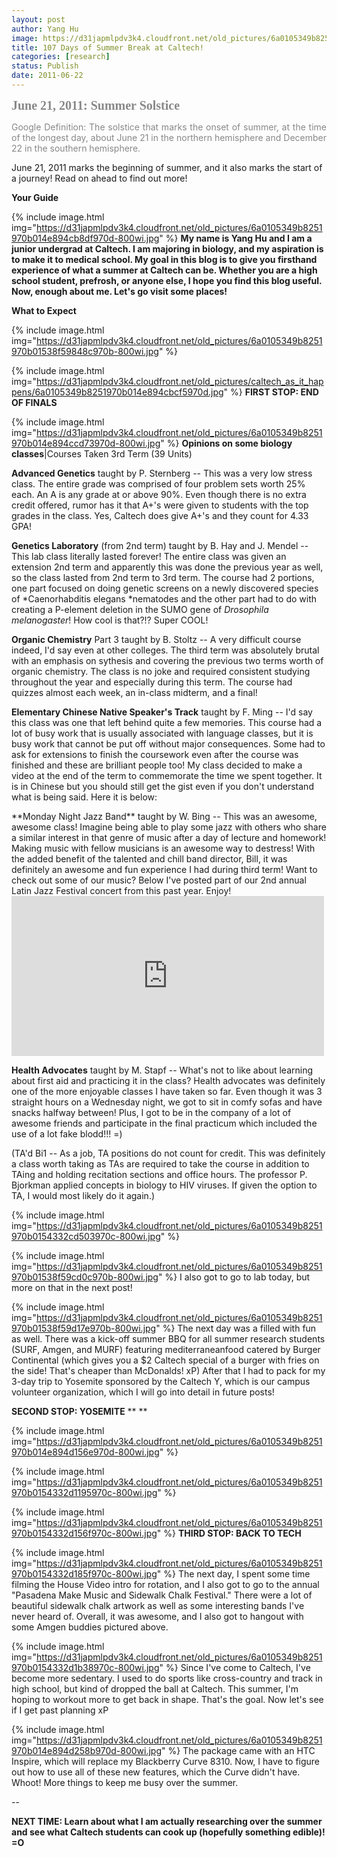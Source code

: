 ```yaml
---
layout: post
author: Yang Hu
image: https://d31japmlpdv3k4.cloudfront.net/old_pictures/6a0105349b8251970b0154332c7933970c-800wi.jpg
title: 107 Days of Summer Break at Caltech!
categories: [research]
status: Publish
date: 2011-06-22
---
```



**<span style="font-family: arial black,avant garde; font-size: 15pt; color: #888888;">June 21, 2011: Summer Solstice**

<p style="text-align: justify;"><span style="color: #888888;">Google Definition: The solstice that marks  the onset of summer, at the time of the longest day, about June 21 in  the northern hemisphere and December 22 in the southern hemisphere.

June 21, 2011 marks the beginning of summer, and it also marks the start of a journey! Read on ahead to find out more!

**Your Guide**

{% include image.html img="https://d31japmlpdv3k4.cloudfront.net/old_pictures/6a0105349b8251970b014e894cb8df970d-800wi.jpg" %}
**My name is Yang Hu and I am a junior undergrad at Caltech. I am majoring in biology, and my aspiration is to make it to medical school. My goal in this blog is to give you firsthand experience of what a summer at Caltech can be. Whether you are a high school student, prefrosh, or anyone else, I hope you find this blog useful. Now, enough about me. Let's go visit some places!**

**What to Expect**

{% include image.html img="https://d31japmlpdv3k4.cloudfront.net/old_pictures/6a0105349b8251970b01538f59848c970b-800wi.jpg" %}


{% include image.html img="https://d31japmlpdv3k4.cloudfront.net/old_pictures/caltech_as_it_happens/6a0105349b8251970b014e894cbcf5970d.jpg" %}
**FIRST STOP: END OF FINALS**

{% include image.html img="https://d31japmlpdv3k4.cloudfront.net/old_pictures/6a0105349b8251970b014e894ccd73970d-800wi.jpg" %}
**Opinions on some biology classes**|Courses Taken 3rd Term (39 Units)

**Advanced Genetics** taught by P. Sternberg -- This was a very low stress class. The entire grade was comprised of four problem sets worth 25% each. An A is any grade at or above 90%. Even though there is no extra credit offered, rumor has it that A+'s were given to students with the top grades in the class. Yes, Caltech does give A+'s and they count for 4.33 GPA!

**Genetics Laboratory** (from 2nd term) taught by B. Hay and J. Mendel -- This lab class literally lasted forever! The entire class was given an extension 2nd term and apparently this was done the previous year as well, so the class lasted from 2nd term to 3rd term. The course had 2 portions, one part focused on doing genetic screens on a newly discovered species of *Caenorhabditis elegans *nematodes and the other part had to do with creating a P-element deletion in the SUMO gene of *Drosophila melanogaster*! How cool is that?!? Super COOL!

**Organic Chemistry** Part 3 taught by B. Stoltz -- A very difficult course indeed, I'd say even at other colleges. The third term was absolutely brutal with an emphasis on sythesis and covering the previous two terms worth of organic chemistry. The class is no joke and required consistent studying throughout the year and especially during this term. The course had quizzes almost each week, an in-class midterm, and a final!

**Elementary Chinese Native Speaker's Track** taught by F. Ming -- I'd say this class was one that left behind quite a few memories. This course had a lot of busy work that is usually associated with language classes, but it is busy work that cannot be put off without major consequences. Some had to ask for extensions to finish the coursework even after the course was finished and these are brilliant people too! My class decided to make a video at the end of the term to commemorate the time we spent together. It is in Chinese but you should still get the gist even if you don't understand what is being said. Here it is below:
<object data="https://www.youtube.com/v/DnMzw0UMpGY?version=3" height="306" type="application/x-shockwave-flash" width="500">
<param name="data" value="https://www.youtube.com/v/DnMzw0UMpGY?version=3" />
<param name="allowFullScreen" value="true" />
<param name="allowscriptaccess" value="always" />
<param name="src" value="https://www.youtube.com/v/DnMzw0UMpGY?version=3" />
<param name="allowfullscreen" value="true" />
</object>
**Monday Night Jazz Band** taught by W. Bing -- This was an awesome, awesome class! Imagine being able to play some jazz with others who share a similar interest in that genre of music after a day of lecture and homework! Making music with fellow musicians is an awesome way to destress! With the added benefit of the talented and chill band director, Bill, it was definitely an awesome and fun experience I had during third term! Want to check out some of our music? Below I've posted part of our 2nd annual Latin Jazz Festival concert from this past year. Enjoy!

<iframe frameborder="0" height="256" src="https://player.vimeo.com/video/23146265" width="500"></iframe>

**Health Advocates** taught by M. Stapf -- What's not to like about learning about first aid and practicing it in the class? Health advocates was definitely one of the more enjoyable classes I have taken so far. Even though it was 3 straight hours on a Wednesday night, we got to sit in comfy sofas and have snacks halfway between! Plus, I got to be in the company of a lot of awesome friends and participate in the final practicum which included the use of a lot fake blodd!!! =)

(TA'd Bi1 -- As a job, TA positions do not count for credit. This was definitely a class worth taking as TAs are required to take the course in addition to TAing and holding recitation sections and office hours. The professor P. Bjorkman applied concepts in biology to HIV viruses. If given the option to TA, I would most likely do it again.)

{% include image.html img="https://d31japmlpdv3k4.cloudfront.net/old_pictures/6a0105349b8251970b0154332cd503970c-800wi.jpg" %}


{% include image.html img="https://d31japmlpdv3k4.cloudfront.net/old_pictures/6a0105349b8251970b01538f59cd0c970b-800wi.jpg" %}
I also got to go to lab today, but more on that in the next post!

{% include image.html img="https://d31japmlpdv3k4.cloudfront.net/old_pictures/6a0105349b8251970b01538f59d17e970b-800wi.jpg" %}
The next day was a filled with fun as well. There was a kick-off summer BBQ for all summer research students (SURF, Amgen, and MURF) featuring mediterraneanfood catered by Burger Continental (which gives you a $2 Caltech special of a burger with fries on the side! That's cheaper than McDonalds! xP) After that I had to pack for my 3-day trip to Yosemite sponsored by the Caltech Y, which is our campus volunteer organization, which I will go into detail in future posts!

**SECOND STOP: YOSEMITE** ** **

{% include image.html img="https://d31japmlpdv3k4.cloudfront.net/old_pictures/6a0105349b8251970b014e894d156e970d-800wi.jpg" %}


{% include image.html img="https://d31japmlpdv3k4.cloudfront.net/old_pictures/6a0105349b8251970b0154332d1195970c-800wi.jpg" %}


{% include image.html img="https://d31japmlpdv3k4.cloudfront.net/old_pictures/6a0105349b8251970b0154332d156f970c-800wi.jpg" %}
**THIRD STOP: BACK TO TECH**

{% include image.html img="https://d31japmlpdv3k4.cloudfront.net/old_pictures/6a0105349b8251970b0154332d185f970c-800wi.jpg" %}
The next day, I spent some time filming the House Video intro for rotation, and I also got to go to the annual "Pasadena Make Music and Sidewalk Chalk Festival." There were a lot of beautiful sidewalk chalk artwork as well as some interesting bands I've never heard of. Overall, it was awesome, and I also got to hangout with some Amgen buddies pictured above.


{% include image.html img="https://d31japmlpdv3k4.cloudfront.net/old_pictures/6a0105349b8251970b0154332d1b38970c-800wi.jpg" %}
Since I've come to Caltech, I've become more sedentary. I used to do sports like cross-country and track in high school, but kind of dropped the ball at Caltech. This summer, I'm hoping to workout more to get back in shape. That's the goal. Now let's see if I get past planning xP

{% include image.html img="https://d31japmlpdv3k4.cloudfront.net/old_pictures/6a0105349b8251970b014e894d258b970d-800wi.jpg" %}
The package came with an HTC Inspire, which will replace my Blackberry Curve 8310. Now, I have to figure out how to use all of these new features, which the Curve didn't have. Whoot! More things to keep me busy over the summer.

--

**NEXT TIME: Learn about what I am actually researching over the summer and see what Caltech students can cook up (hopefully something edible)! =O**

